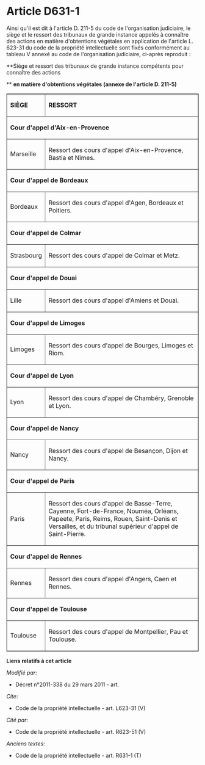 # Article D631-1

Ainsi qu'il est dit à l'article D. 211-5 du code de l'organisation judiciaire, le siège et le ressort des tribunaux de grande
instance appelés à connaître des actions en matière d'obtentions végétales en application de l'article L. 623-31 du code de
la propriété intellectuelle sont fixés conformément au tableau V annexé au code de l'organisation judiciaire, ci-après
reproduit : 

**Siège et ressort des tribunaux de grande instance compétents pour connaître des actions

**
  **en matière d'obtentions végétales (annexe de l'article D. 211-5)**

<table cellpadding="0" border="1" width="700">
  <tbody>
    <tr>
      <td>

**SIÈGE**

</td>
      <td>

**RESSORT**

</td>
    </tr>
    <tr>
      <td colspan="2">

**Cour d'appel d'Aix-en-Provence**

</td>
    </tr>
    <tr>
      <td>

Marseille

</td>
      <td>

Ressort des cours d'appel d'Aix-en-Provence, Bastia et Nîmes. 

</td>
    </tr>
    <tr>
      <td colspan="2">

**Cour d'appel de Bordeaux**

</td>
    </tr>
    <tr>
      <td>

Bordeaux

</td>
      <td>

Ressort des cours d'appel d'Agen, Bordeaux et Poitiers.

</td>
    </tr>
    <tr>
      <td colspan="2">

**Cour d'appel de Colmar**

</td>
    </tr>
    <tr>
      <td>

Strasbourg

</td>
      <td>

Ressort des cours d'appel de Colmar et Metz.

</td>
    </tr>
    <tr>
      <td colspan="2">

**Cour d'appel de Douai**

</td>
    </tr>
    <tr>
      <td>

Lille

</td>
      <td>

Ressort des cours d'appel d'Amiens et Douai.

</td>
    </tr>
    <tr>
      <td colspan="2">

**Cour d'appel de Limoges**

</td>
    </tr>
    <tr>
      <td>

Limoges

</td>
      <td>

Ressort des cours d'appel de Bourges, Limoges et Riom.

</td>
    </tr>
    <tr>
      <td colspan="2">

**Cour d'appel de Lyon**

</td>
    </tr>
    <tr>
      <td>

Lyon

</td>
      <td>

Ressort des cours d'appel de Chambéry, Grenoble et Lyon.

</td>
    </tr>
    <tr>
      <td colspan="2">

**Cour d'appel de Nancy**

</td>
    </tr>
    <tr>
      <td>

Nancy

</td>
      <td>

Ressort des cours d'appel de Besançon, Dijon et Nancy.

</td>
    </tr>
    <tr>
      <td colspan="2">

**Cour d'appel de Paris**

</td>
    </tr>
    <tr>
      <td>

Paris

</td>
      <td>

Ressort des cours d'appel de Basse-Terre, Cayenne, Fort-de-France, Nouméa, Orléans, Papeete, Paris, Reims, Rouen, Saint-Denis
et Versailles, et du tribunal supérieur d'appel de Saint-Pierre. 

</td>
    </tr>
    <tr>
      <td colspan="2">

**Cour d'appel de Rennes**

</td>
    </tr>
    <tr>
      <td>

Rennes

</td>
      <td>

Ressort des cours d'appel d'Angers, Caen et Rennes.

</td>
    </tr>
    <tr>
      <td colspan="2">

**Cour d'appel de Toulouse**

</td>
    </tr>
    <tr>
      <td>

Toulouse

</td>
      <td>

Ressort des cours d'appel de Montpellier, Pau et Toulouse.

</td>
    </tr>
  </tbody>
</table>

**Liens relatifs à cet article**

_Modifié par_:

  - Décret n°2011-338 du 29 mars 2011 - art.

_Cite_:

  - Code de la propriété intellectuelle - art. L623-31 (V)

_Cité par_:

  - Code de la propriété intellectuelle - art. R623-51 (V)

_Anciens textes_:

  - Code de la propriété intellectuelle - art. R631-1 (T)

